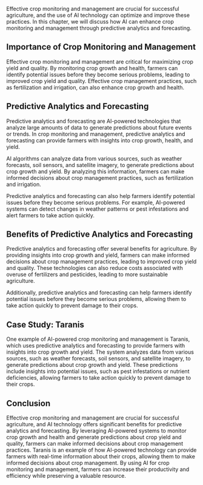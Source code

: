 
Effective crop monitoring and management are crucial for successful agriculture, and the use of AI technology can optimize and improve these practices. In this chapter, we will discuss how AI can enhance crop monitoring and management through predictive analytics and forecasting.

Importance of Crop Monitoring and Management
--------------------------------------------

Effective crop monitoring and management are critical for maximizing crop yield and quality. By monitoring crop growth and health, farmers can identify potential issues before they become serious problems, leading to improved crop yield and quality. Effective crop management practices, such as fertilization and irrigation, can also enhance crop growth and health.

Predictive Analytics and Forecasting
------------------------------------

Predictive analytics and forecasting are AI-powered technologies that analyze large amounts of data to generate predictions about future events or trends. In crop monitoring and management, predictive analytics and forecasting can provide farmers with insights into crop growth, health, and yield.

AI algorithms can analyze data from various sources, such as weather forecasts, soil sensors, and satellite imagery, to generate predictions about crop growth and yield. By analyzing this information, farmers can make informed decisions about crop management practices, such as fertilization and irrigation.

Predictive analytics and forecasting can also help farmers identify potential issues before they become serious problems. For example, AI-powered systems can detect changes in weather patterns or pest infestations and alert farmers to take action quickly.

Benefits of Predictive Analytics and Forecasting
------------------------------------------------

Predictive analytics and forecasting offer several benefits for agriculture. By providing insights into crop growth and yield, farmers can make informed decisions about crop management practices, leading to improved crop yield and quality. These technologies can also reduce costs associated with overuse of fertilizers and pesticides, leading to more sustainable agriculture.

Additionally, predictive analytics and forecasting can help farmers identify potential issues before they become serious problems, allowing them to take action quickly to prevent damage to their crops.

Case Study: Taranis
-------------------

One example of AI-powered crop monitoring and management is Taranis, which uses predictive analytics and forecasting to provide farmers with insights into crop growth and yield. The system analyzes data from various sources, such as weather forecasts, soil sensors, and satellite imagery, to generate predictions about crop growth and yield. These predictions include insights into potential issues, such as pest infestations or nutrient deficiencies, allowing farmers to take action quickly to prevent damage to their crops.

Conclusion
----------

Effective crop monitoring and management are crucial for successful agriculture, and AI technology offers significant benefits for predictive analytics and forecasting. By leveraging AI-powered systems to monitor crop growth and health and generate predictions about crop yield and quality, farmers can make informed decisions about crop management practices. Taranis is an example of how AI-powered technology can provide farmers with real-time information about their crops, allowing them to make informed decisions about crop management. By using AI for crop monitoring and management, farmers can increase their productivity and efficiency while preserving a valuable resource.
